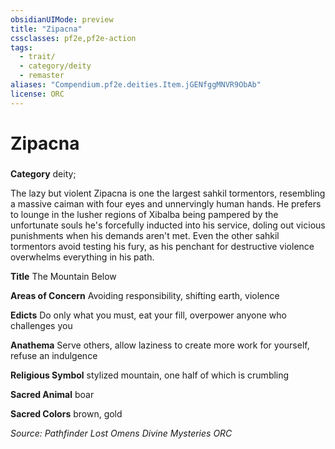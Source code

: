 ```yaml
---
obsidianUIMode: preview
title: "Zipacna"
cssclasses: pf2e,pf2e-action
tags:
  - trait/
  - category/deity
  - remaster
aliases: "Compendium.pf2e.deities.Item.jGENfggMNVR9ObAb"
license: ORC
---
```

# Zipacna

### 

**Category** deity; 




The lazy but violent Zipacna is one the largest sahkil tormentors, resembling a massive caiman with four eyes and unnervingly human hands. He prefers to lounge in the lusher regions of Xibalba being pampered by the unfortunate souls he's forcefully inducted into his service, doling out vicious punishments when his demands aren't met. Even the other sahkil tormentors avoid testing his fury, as his penchant for destructive violence overwhelms everything in his path.

**Title** The Mountain Below

**Areas of Concern** Avoiding responsibility, shifting earth, violence

**Edicts** Do only what you must, eat your fill, overpower anyone who challenges you

**Anathema** Serve others, allow laziness to create more work for yourself, refuse an indulgence

**Religious Symbol** stylized mountain, one half of which is crumbling

**Sacred Animal** boar

**Sacred Colors** brown, gold

*Source: Pathfinder Lost Omens Divine Mysteries*
*ORC*